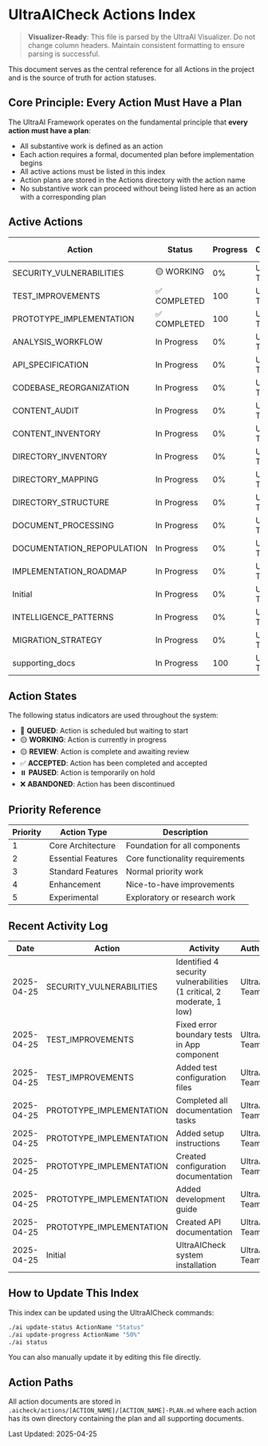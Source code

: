 # UltraAICheck Actions Index

> **Visualizer-Ready**: This file is parsed by the UltraAI Visualizer. Do not change column headers. Maintain consistent formatting to ensure parsing is successful.

This document serves as the central reference for all Actions in the project and is the source of truth for action statuses.

## Core Principle: Every Action Must Have a Plan

The UltraAI Framework operates on the fundamental principle that **every action must have a plan**:

- All substantive work is defined as an action
- Each action requires a formal, documented plan before implementation begins
- All active actions must be listed in this index
- Action plans are stored in the Actions directory with the action name
- No substantive work can proceed without being listed here as an action with a corresponding plan

## Active Actions

| Action | Status | Progress | Owner | Started | Last Updated | Authority | Priority |
|--------|--------|----------|-------|---------|-------------|-----------|----------|
| SECURITY_VULNERABILITIES | 🟡 WORKING | 0% | UltraAI Team | 2025-04-25 | 2025-04-25 | Standard Action | 1 |
| TEST_IMPROVEMENTS | ✅ COMPLETED | 100 | UltraAI Team | 2025-04-25 | 2025-04-25 | Standard Action | 2 |
| PROTOTYPE_IMPLEMENTATION | ✅ COMPLETED | 100 | UltraAI Team | 2025-04-25 | 2025-04-25 | Standard Action | 1 |
| ANALYSIS_WORKFLOW | In Progress | 0% | UltraAI Team | 2025-04-25 | 2025-04-25 | Standard Action | 3 |
| API_SPECIFICATION | In Progress | 0% | UltraAI Team | 2025-04-25 | 2025-04-25 | Standard Action | 3 |
| CODEBASE_REORGANIZATION | In Progress | 0% | UltraAI Team | 2025-04-25 | 2025-04-25 | Standard Action | 3 |
| CONTENT_AUDIT | In Progress | 0% | UltraAI Team | 2025-04-25 | 2025-04-25 | Standard Action | 3 |
| CONTENT_INVENTORY | In Progress | 0% | UltraAI Team | 2025-04-25 | 2025-04-25 | Standard Action | 3 |
| DIRECTORY_INVENTORY | In Progress | 0% | UltraAI Team | 2025-04-25 | 2025-04-25 | Standard Action | 3 |
| DIRECTORY_MAPPING | In Progress | 0% | UltraAI Team | 2025-04-25 | 2025-04-25 | Standard Action | 3 |
| DIRECTORY_STRUCTURE | In Progress | 0% | UltraAI Team | 2025-04-25 | 2025-04-25 | Standard Action | 3 |
| DOCUMENT_PROCESSING | In Progress | 0% | UltraAI Team | 2025-04-25 | 2025-04-25 | Standard Action | 3 |
| DOCUMENTATION_REPOPULATION | In Progress | 0% | UltraAI Team | 2025-04-25 | 2025-04-25 | Standard Action | 3 |
| IMPLEMENTATION_ROADMAP | In Progress | 0% | UltraAI Team | 2025-04-25 | 2025-04-25 | Standard Action | 3 |
| Initial | In Progress | 0% | UltraAI Team | 2025-04-25 | 2025-04-25 | Standard Action | 3 |
| INTELLIGENCE_PATTERNS | In Progress | 0% | UltraAI Team | 2025-04-25 | 2025-04-25 | Standard Action | 3 |
| MIGRATION_STRATEGY | In Progress | 0% | UltraAI Team | 2025-04-25 | 2025-04-25 | Standard Action | 3 |
| supporting_docs | In Progress | 100 | UltraAI Team | 2025-04-25 | 2025-04-25 | Standard Action | 3 |

## Action States

The following status indicators are used throughout the system:

- 🔴 **QUEUED**: Action is scheduled but waiting to start
- 🟡 **WORKING**: Action is currently in progress
- 🟡 **REVIEW**: Action is complete and awaiting review
- ✅ **ACCEPTED**: Action has been completed and accepted
- ⏸️ **PAUSED**: Action is temporarily on hold
- ❌ **ABANDONED**: Action has been discontinued

## Priority Reference

| Priority | Action Type | Description |
|----------|-------------|-------------|
| 1 | Core Architecture | Foundation for all components |
| 2 | Essential Features | Core functionality requirements |
| 3 | Standard Features | Normal priority work |
| 4 | Enhancement | Nice-to-have improvements |
| 5 | Experimental | Exploratory or research work |

## Recent Activity Log

| Date | Action | Activity | Author |
|------|--------|----------|--------|
| 2025-04-25 | SECURITY_VULNERABILITIES | Identified 4 security vulnerabilities (1 critical, 2 moderate, 1 low) | UltraAI Team |
| 2025-04-25 | TEST_IMPROVEMENTS | Fixed error boundary tests in App component | UltraAI Team |
| 2025-04-25 | TEST_IMPROVEMENTS | Added test configuration files | UltraAI Team |
| 2025-04-25 | PROTOTYPE_IMPLEMENTATION | Completed all documentation tasks | UltraAI Team |
| 2025-04-25 | PROTOTYPE_IMPLEMENTATION | Added setup instructions | UltraAI Team |
| 2025-04-25 | PROTOTYPE_IMPLEMENTATION | Created configuration documentation | UltraAI Team |
| 2025-04-25 | PROTOTYPE_IMPLEMENTATION | Added development guide | UltraAI Team |
| 2025-04-25 | PROTOTYPE_IMPLEMENTATION | Created API documentation | UltraAI Team |
| 2025-04-25 | Initial | UltraAICheck system installation | UltraAI Team |

## How to Update This Index

This index can be updated using the UltraAICheck commands:

```bash
./ai update-status ActionName "Status"
./ai update-progress ActionName "50%"
./ai status
```

You can also manually update it by editing this file directly.

## Action Paths

All action documents are stored in `.aicheck/actions/[ACTION_NAME]/[ACTION_NAME]-PLAN.md` where each action has its own directory containing the plan and all supporting documents.

Last Updated: 2025-04-25
